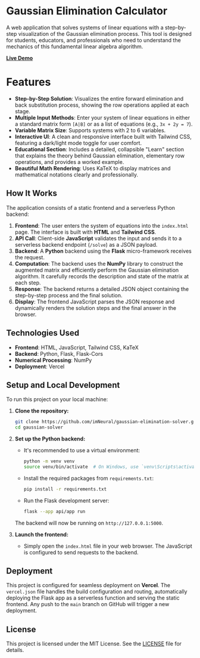 # Gaussian Elimination Calculator

[](https://opensource.org/licenses/MIT)
[](https://gaussian-elimination-solver.vercel.app/) A web application that solves systems of linear equations with a step-by-step visualization of the Gaussian elimination process. This tool is designed for students, educators, and professionals who need to understand the mechanics of this fundamental linear algebra algorithm.

**[Live Demo](https://gaussian-elimination-solver.vercel.app/)**  

# Features

  * **Step-by-Step Solution**: Visualizes the entire forward elimination and back substitution process, showing the row operations applied at each stage.
  * **Multiple Input Methods**: Enter your system of linear equations in either a standard matrix form `[A|B]` or as a list of equations (e.g., `3x + 2y = 7`).
  * **Variable Matrix Size**: Supports systems with 2 to 6 variables.
  * **Interactive UI**: A clean and responsive interface built with Tailwind CSS, featuring a dark/light mode toggle for user comfort.
  * **Educational Section**: Includes a detailed, collapsible "Learn" section that explains the theory behind Gaussian elimination, elementary row operations, and provides a worked example.
  * **Beautiful Math Rendering**: Uses KaTeX to display matrices and mathematical notations clearly and professionally.

## How It Works

The application consists of a static frontend and a serverless Python backend:

1.  **Frontend**: The user enters the system of equations into the `index.html` page. The interface is built with **HTML** and **Tailwind CSS**.
2.  **API Call**: Client-side **JavaScript** validates the input and sends it to a serverless backend endpoint (`/solve`) as a JSON payload.
3.  **Backend**: A **Python** backend using the **Flask** micro-framework receives the request.
4.  **Computation**: The backend uses the **NumPy** library to construct the augmented matrix and efficiently perform the Gaussian elimination algorithm. It carefully records the description and state of the matrix at each step.
5.  **Response**: The backend returns a detailed JSON object containing the step-by-step process and the final solution.
6.  **Display**: The frontend JavaScript parses the JSON response and dynamically renders the solution steps and the final answer in the browser.

## Technologies Used

  * **Frontend**: HTML, JavaScript, Tailwind CSS, KaTeX
  * **Backend**: Python, Flask, Flask-Cors
  * **Numerical Processing**: NumPy 
  * **Deployment**: Vercel

## Setup and Local Development

To run this project on your local machine:

1.  **Clone the repository:**

    ```bash
    git clone https://github.com/imNeural/gaussian-elimination-solver.git
    cd gaussian-solver
    ```

2.  **Set up the Python backend:**

      * It's recommended to use a virtual environment:
        ```bash
        python -m venv venv
        source venv/bin/activate  # On Windows, use `venv\Scripts\activate`
        ```
      * Install the required packages from `requirements.txt`:
        ```bash
        pip install -r requirements.txt
        ```
      * Run the Flask development server:
        ```bash
        flask --app api/app run
        ```

    The backend will now be running on `http://127.0.0.1:5000`.

3.  **Launch the frontend:**

      * Simply open the `index.html` file in your web browser. The JavaScript is configured to send requests to the backend.

## Deployment

This project is configured for seamless deployment on **Vercel**. The `vercel.json` file handles the build configuration and routing, automatically deploying the Flask app as a serverless function and serving the static frontend. Any push to the `main` branch on GitHub will trigger a new deployment.

## License

This project is licensed under the MIT License. See the [LICENSE](https://opensource.org/licenses/MIT) file for details.

